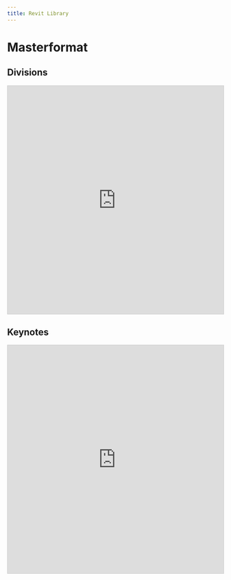 ```yaml
---
title: Revit Library
---
```

# Masterformat

## Divisions

<iframe class="airtable-embed" src="https://airtable.com/embed/shrw9vgLiyAZUFFEm?backgroundColor=gray&layout=card&viewControls=on" frameborder="0" onmousewheel="" width="100%" height="533" style="background: transparent; border: 1px solid #ccc;"></iframe>

## Keynotes

<iframe class="airtable-embed" src="https://airtable.com/embed/shrgO7JPZxGuTcO8o?backgroundColor=gray&viewControls=on" frameborder="0" onmousewheel="" width="100%" height="533" style="background: transparent; border: 1px solid #ccc;"></iframe>
